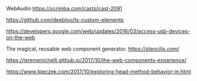 
WebAudio
https://scrimba.com/casts/cast-2091


https://github.com/deebloo/ts-custom-elements

https://developers.google.com/web/updates/2016/03/access-usb-devices-on-the-web

The magical, reusable web component generator.
https://stenciljs.com/


https://jeremenichelli.github.io/2017/10/the-web-components-experience/

https://www.tpeczek.com/2017/10/exploring-head-method-behavior-in.html


